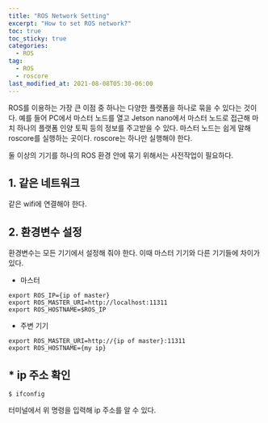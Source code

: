 ```yaml
---
title: "ROS Network Setting"
excerpt: "How to set ROS network?"
toc: true
toc_sticky: true
categories:
  - ROS
tag:
  - ROS
  - roscore
last_modified_at: 2021-08-08T05:30-06:00
---
```


ROS를 이용하는 가장 큰 이점 중 하나는 다양한 플랫폼을 하나로 묶을 수 있다는 것이다. 예를 들어 PC에서 마스터 노드를 열고 Jetson nano에서 마스터 노드로 접근해 마치 하나의 플랫폼 인양 토픽 등의 정보를 주고받을 수 있다. 마스터 노드는 쉽게 말해 roscore를 실행하는 곳이다. roscore는 하나만 실행해야 한다.

둘 이상의 기기를 하나의 ROS 환경 안에 묶기 위해서는 사전작업이 필요하다.

## **1\. 같은 네트워크**

같은 wifi에 연결해야 한다.

## **2\. 환경변수 설정**

환경변수는 모든 기기에서 설정해 줘야 한다. 이때 마스터 기기와 다른 기기들에 차이가 있다.

-   마스터

```
export ROS_IP={ip of master}
export ROS_MASTER_URI=http://localhost:11311
export ROS_HOSTNAME=$ROS_IP
```

-   주변 기기

```
export ROS_MASTER_URI=http://{ip of master}:11311
export ROS_HOSTNAME={my ip}
```

## **\* ip 주소 확인**

```
$ ifconfig
```

터미널에서 위 명령을 입력해 ip 주소를 알 수 있다.
